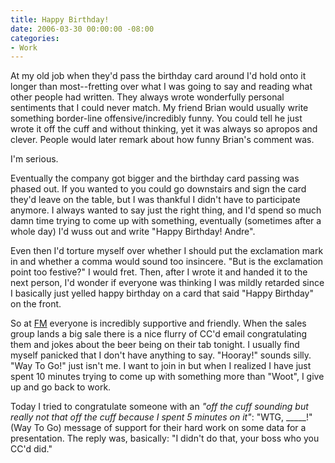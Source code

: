 ```yaml
---
title: Happy Birthday!
date: 2006-03-30 00:00:00 -08:00
categories:
- Work
---
```


<p>
At my old job when they'd pass the birthday card around I'd hold onto it longer than most--fretting over what I was going to say and reading what other people had written. They always wrote wonderfully personal sentiments that I could never match. My friend Brian would usually write something border-line offensive/incredibly funny. You could tell he just wrote it off the cuff and without thinking, yet it was always so apropos and clever. People would later remark about how funny Brian's comment was.
</p><p>
I'm serious.
</p><p>
Eventually the company got bigger and the birthday card passing was phased out. If you wanted to you could go downstairs and sign the card they'd leave on the table, but I was thankful I didn't have to participate anymore. I always wanted to say just the right thing, and I'd spend so much damn time trying to come up with something, eventually (sometimes after a whole day) I'd wuss out and write "Happy Birthday! Andre".
</p><p>
Even then I'd torture myself over whether I should put the exclamation mark in and whether a comma would sound too insincere. "But is the exclamation point too festive?" I would fret. Then, after I wrote it and handed it to the next person, I'd wonder if everyone was thinking I was mildly retarded since I basically just yelled happy birthday on a card that said "Happy Birthday" on the front.
</p><p>
So at <a href="http://www.federatedmedia.net/">FM</a> everyone is incredibly supportive and friendly. When the sales group lands a big sale there is a nice flurry of CC'd email congratulating them and jokes about the beer being on their tab tonight. I usually find myself panicked that I don't have anything to say. "Hooray!" sounds silly. "Way To Go!" just isn't me. I want to join in but when I realized I have just spent 10 minutes trying to come up with something more than "Woot", I give up and go back to work.
</p><p>
Today I tried to congratulate someone with an <em>"off the cuff sounding but really not that off the cuff because I spent 5 minutes on it"</em>: "WTG, _____!" (Way To Go) message of support for their hard work on some data for a presentation. The reply was, basically: "I didn't do that, your boss who you CC'd did."
</p>

